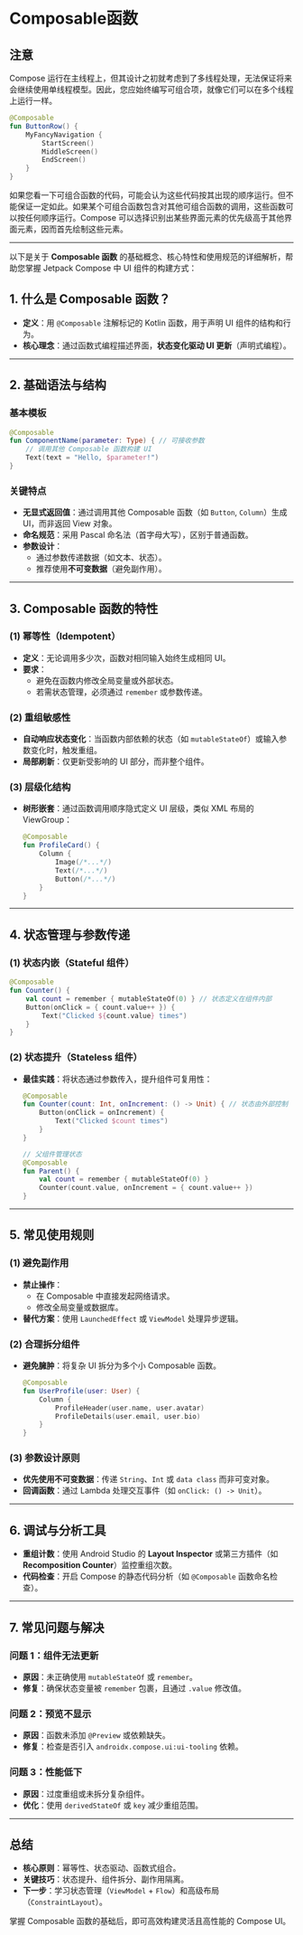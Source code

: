 # Composable函数

## 注意

Compose 运行在主线程上，但其设计之初就考虑到了多线程处理，无法保证将来会继续使用单线程模型。因此，您应始终编写可组合项，就像它们可以在多个线程上运行一样。

```kotlin
@Composable
fun ButtonRow() {
    MyFancyNavigation {
        StartScreen()
        MiddleScreen()
        EndScreen()
    }
}
```

如果您看一下可组合函数的代码，可能会认为这些代码按其出现的顺序运行。但不能保证一定如此。如果某个可组合函数包含对其他可组合函数的调用，这些函数可以按任何顺序运行。Compose 可以选择识别出某些界面元素的优先级高于其他界面元素，因而首先绘制这些元素。

---

以下是关于 **Composable 函数** 的基础概念、核心特性和使用规范的详细解析，帮助您掌握 Jetpack Compose 中 UI 组件的构建方式：

## **1. 什么是 Composable 函数？**

- **定义**：用 `@Composable` 注解标记的 Kotlin 函数，用于声明 UI 组件的结构和行为。
- **核心理念**：通过函数式编程描述界面，**状态变化驱动 UI 更新**（声明式编程）。

---

## **2. 基础语法与结构**

### **基本模板**

```kotlin
@Composable
fun ComponentName(parameter: Type) { // 可接收参数
    // 调用其他 Composable 函数构建 UI
    Text(text = "Hello, $parameter!")
}
```

### **关键特点**

- **无显式返回值**：通过调用其他 Composable 函数（如 `Button`, `Column`）生成 UI，而非返回 View 对象。
- **命名规范**：采用 Pascal 命名法（首字母大写），区别于普通函数。
- **参数设计**：
  - 通过参数传递数据（如文本、状态）。
  - 推荐使用**不可变数据**（避免副作用）。

---

## **3. Composable 函数的特性**

### **(1) 幂等性（Idempotent）**

- **定义**：无论调用多少次，函数对相同输入始终生成相同 UI。
- **要求**：
  - 避免在函数内修改全局变量或外部状态。
  - 若需状态管理，必须通过 `remember` 或参数传递。

### **(2) 重组敏感性**

- **自动响应状态变化**：当函数内部依赖的状态（如 `mutableStateOf`）或输入参数变化时，触发重组。
- **局部刷新**：仅更新受影响的 UI 部分，而非整个组件。

### **(3) 层级化结构**

- **树形嵌套**：通过函数调用顺序隐式定义 UI 层级，类似 XML 布局的 ViewGroup：

  ```kotlin
  @Composable
  fun ProfileCard() {
      Column {
          Image(/*...*/)
          Text(/*...*/)
          Button(/*...*/)
      }
  }
  ```

---

## **4. 状态管理与参数传递**

### **(1) 状态内嵌（Stateful 组件）**

```kotlin
@Composable
fun Counter() {
    val count = remember { mutableStateOf(0) } // 状态定义在组件内部
    Button(onClick = { count.value++ }) {
        Text("Clicked ${count.value} times")
    }
}
```

### **(2) 状态提升（Stateless 组件）**

- **最佳实践**：将状态通过参数传入，提升组件可复用性：

  ```kotlin
  @Composable
  fun Counter(count: Int, onIncrement: () -> Unit) { // 状态由外部控制
      Button(onClick = onIncrement) {
          Text("Clicked $count times")
      }
  }

  // 父组件管理状态
  @Composable
  fun Parent() {
      val count = remember { mutableStateOf(0) }
      Counter(count.value, onIncrement = { count.value++ })
  }
  ```

---

## **5. 常见使用规则**

### **(1) 避免副作用**

- **禁止操作**：
  - 在 Composable 中直接发起网络请求。
  - 修改全局变量或数据库。
- **替代方案**：使用 `LaunchedEffect` 或 `ViewModel` 处理异步逻辑。

### **(2) 合理拆分组件**

- **避免臃肿**：将复杂 UI 拆分为多个小 Composable 函数。

  ```kotlin
  @Composable
  fun UserProfile(user: User) {
      Column {
          ProfileHeader(user.name, user.avatar)
          ProfileDetails(user.email, user.bio)
      }
  }
  ```

### **(3) 参数设计原则**

- **优先使用不可变数据**：传递 `String`、`Int` 或 `data class` 而非可变对象。
- **回调函数**：通过 Lambda 处理交互事件（如 `onClick: () -> Unit`）。

---

## **6. 调试与分析工具**

- **重组计数**：使用 Android Studio 的 **Layout Inspector** 或第三方插件（如 **Recomposition Counter**）监控重组次数。
- **代码检查**：开启 Compose 的静态代码分析（如 `@Composable` 函数命名检查）。

---

## **7. 常见问题与解决**

### **问题 1：组件无法更新**

- **原因**：未正确使用 `mutableStateOf` 或 `remember`。
- **修复**：确保状态变量被 `remember` 包裹，且通过 `.value` 修改值。

### **问题 2：预览不显示**

- **原因**：函数未添加 `@Preview` 或依赖缺失。
- **修复**：检查是否引入 `androidx.compose.ui:ui-tooling` 依赖。

### **问题 3：性能低下**

- **原因**：过度重组或未拆分复杂组件。
- **优化**：使用 `derivedStateOf` 或 `key` 减少重组范围。

---

## **总结**

- **核心原则**：幂等性、状态驱动、函数式组合。
- **关键技巧**：状态提升、组件拆分、副作用隔离。
- **下一步**：学习状态管理（`ViewModel` + `Flow`）和高级布局（`ConstraintLayout`）。

掌握 Composable 函数的基础后，即可高效构建灵活且高性能的 Compose UI。
